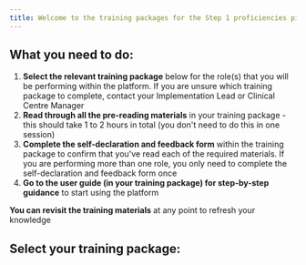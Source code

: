 ```yaml
---
title: Welcome to the training packages for the Step 1 proficiencies pilot
---
```

## What you need to do:

1. **Select the relevant training package** below for the role(s) that you will be performing within the platform. If you are unsure which training package to complete, contact your Implementation Lead or Clinical Centre Manager
2. **Read through all the pre-reading materials** in your training package - this should take 1 to 2 hours in total (you don't need to do this in one session)
3. **Complete the self-declaration and feedback form** within the training package to confirm that you've read each of the required materials. If you are performing more than one role, you only need to complete the self-declaration and feedback form once
4. **Go to the user guide (in your training package) for step-by-step guidance** to start using the platform

**You can revisit the training materials** at any point to refresh your knowledge

## Select your training package: